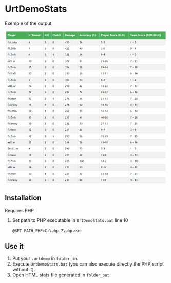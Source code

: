 # UrtDemoStats

Exemple of the output

![view_of_stats](/example/demo_slide_example.PNG)

## Installation

Requires PHP

1. Set path to PHP executable in `UrtDemoStats.bat` line 10

    `@SET PATH_PHP=C:\php-7\php.exe`

## Use it

1. Put your `.urtdemo` in `folder_in`.
2. Execute `UrtDemoStats.bat` (you can also execute directly the PHP script without it).
3. Open HTML stats file generated in `folder_out`.
